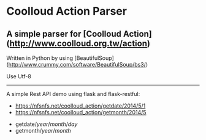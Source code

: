 Coolloud Action Parser
======================

A simple parser for [Coolloud Action] (http://www.coolloud.org.tw/action) 
----------------------

Written in Python by using [BeautifulSoup] (http://www.crummy.com/software/BeautifulSoup/bs3/)

Use Utf-8 

* * *

A simple Rest API demo using flask and flask-restful:
- https://nfsnfs.net/coolloud_action/getdate/2014/5/1
- https://nfsnfs.net/coolloud_action/getmonth/2014/5

* getdate/*year*/*month*/*day*
* getmonth/*year*/*month*

